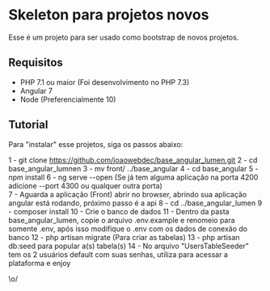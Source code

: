 # Skeleton para projetos novos

Esse é um projeto para ser usado como bootstrap de novos projetos.

## Requisitos

- PHP 7.1 ou maior (Foi desenvolvimento no PHP 7.3)
- Angular 7
- Node (Preferencialmente 10)

## Tutorial

Para "instalar" esse projetos, siga os passos abaixo:

1 - git clone https://github.com/joaowebdec/base_angular_lumen.git
2 - cd base_angular_lumnen
3 - mv front/ ../base_angular
4 - cd base_angular
5 - npm install
6 - ng serve --open (Se já tem alguma aplicação na porta 4200 adicione --port 4300 ou qualquer outra porta)  
7 - Aguarda a aplicação (Front) abrir no browser, abrindo sua aplicação angular está rodando, próximo passo é a api
8 - cd ../base_angular_lumen
9 - composer install
10 - Crie o banco de dados 
11 - Dentro da pasta base_angular_lumen, copie o arquivo .env.example e renomeio para somente .env, após isso modifique o .env com os dados de conexão do banco
12 - php artisan migrate (Para criar as tabelas)
13 - php artisan db:seed para popular a(s) tabela(s)
14 - No arquivo "UsersTableSeeder" tem os 2 usuários default com suas senhas, utiliza para acessar a plataforma e enjoy

\o/
